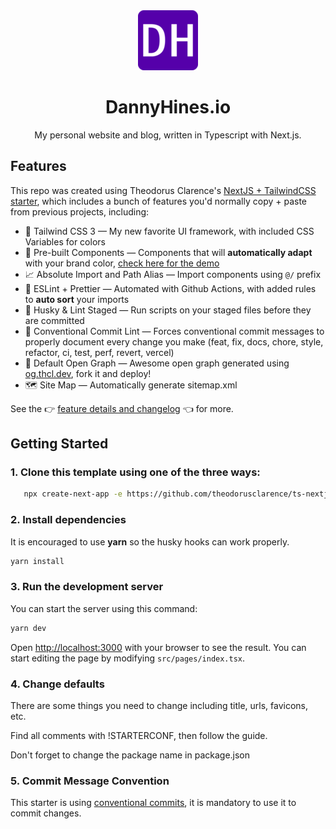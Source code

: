 <div align="center">
<img alt="logo" src="/public/favicon/favicon-96x96.png">
  <h1>DannyHines.io</h1>
  <p>My personal website and blog, written in Typescript with Next.js.</p>
  <p></p>
</div>

## Features

This repo was created using Theodorus Clarence's
[NextJS + TailwindCSS starter](https://www.codefactor.io/repository/github/theodorusclarence/ts-nextjs-tailwind-starter),
which includes a bunch of features you'd normally copy + paste from previous projects,
including:

- 💨 Tailwind CSS 3 — My new favorite UI framework, with included CSS Variables for colors
- 💎 Pre-built Components — Components that will **automatically adapt** with your brand
  color, [check here for the demo](https://tsnext-tw.thcl.dev/components)
- 📈 Absolute Import and Path Alias — Import components using `@/` prefix
- 📏 ESLint + Prettier — Automated with Github Actions, with added rules to **auto sort**
  your imports
- 🐶 Husky & Lint Staged — Run scripts on your staged files before they are committed
- 🤖 Conventional Commit Lint — Forces conventional commit messages to properly document
  every change you make (feat, fix, docs, chore, style, refactor, ci, test, perf, revert,
  vercel)
- 👀 Default Open Graph — Awesome open graph generated using
  [og.thcl.dev](https://github.com/theodorusclarence/og), fork it and deploy!
- 🗺 Site Map — Automatically generate sitemap.xml

See the 👉
[feature details and changelog](https://github.com/theodorusclarence/ts-nextjs-tailwind-starter/blob/main/CHANGELOG.md)
👈 for more.

## Getting Started

### 1. Clone this template using one of the three ways:

```bash
   npx create-next-app -e https://github.com/theodorusclarence/ts-nextjs-tailwind-starter project-name
```

### 2. Install dependencies

It is encouraged to use **yarn** so the husky hooks can work properly.

```bash
yarn install
```

### 3. Run the development server

You can start the server using this command:

```bash
yarn dev
```

Open [http://localhost:3000](http://localhost:3000) with your browser to see the result. You
can start editing the page by modifying `src/pages/index.tsx`.

### 4. Change defaults

There are some things you need to change including title, urls, favicons, etc.

Find all comments with !STARTERCONF, then follow the guide.

Don't forget to change the package name in package.json

### 5. Commit Message Convention

This starter is using
[conventional commits](https://www.conventionalcommits.org/en/v1.0.0/), it is mandatory to
use it to commit changes.
